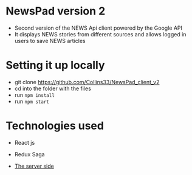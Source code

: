 # NewsPad version 2

- Second version of the NEWS Api client powered by the Google API
- It displays NEWS stories from different sources and allows logged in users to save NEWS articles

# Setting it up locally
- git clone https://github.com/Collins33/NewsPad_client_v2
- cd into the folder with the files
- run `npm install`
- run `npm start`

# Technologies used
- React js
- Redux Saga

- [The server side](https://github.com/Collins33/NewsPad_v2_server)